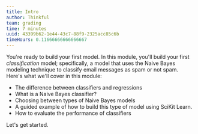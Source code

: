 ```yaml
---
title: Intro
author: Thinkful
team: grading
time: 7 minutes
uuid: 43399b62-1e44-43c7-88f9-2325acc85c6b
timeHours: 0.11666666666666667
---
```


You're ready to build your first model. In this module, you'll build your first *classification* model; specifically, a model that uses the Naive Bayes modeling technique to classify email messages as spam or not spam. Here's what we'll cover in this module:

* The difference between classifiers and regressions
* What is a Naive Bayes classifier?
* Choosing between types of Naive Bayes models
* A guided example of how to build this type of model using SciKit Learn.
* How to evaluate the performance of classifiers

Let's get started.
